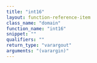 ```yaml
---
title: "int16"
layout: function-reference-item
class_name: "domain"
function_name: "int16"
snippet: ""
qualifiers: ""
return_type: "varargout"
arguments: "(varargin)"
---
```


<pre class="help-text"></pre>